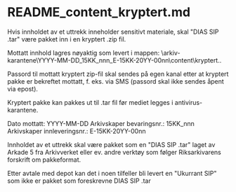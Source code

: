 # README_content_kryptert.md

Hvis innholdet av et uttrekk inneholder sensitivt materiale, skal "DIAS SIP <uuid>.tar" være pakket inn i en kryptert .zip fil.

Mottatt innhold lagres nøyaktig som levert i mappen:
\arkiv-karantene\YYYY-MM-DD_15KK_nnn_E-15KK-20YY-00nn\content\kryptert\..

Passord til mottatt kryptert zip-fil skal sendes på egen kanal etter at kryptert pakke er bekreftet mottatt, f. eks. via SMS (passord skal ikke sendes åpent via epost).

Kryptert pakke kan pakkes ut til <uuid>.tar fil før mediet legges i antivirus-karantene.

Dato mottatt: YYYY-MM-DD
Arkivskaper bevaringsnr.: 15KK_nnn
Arkivskaper innleveringsnr.: E-15KK-20YY-00nn

Innholdet av et uttrekk skal være pakket som en "DIAS SIP <uuid>.tar" laget av Arkade 5 fra Arkivverket eller ev. andre verktøy som følger Riksarkivarens forskrift om pakkeformat.

Etter avtale med depot kan det i  noen tilfeller bli levert en "Ukurrant SIP" som ikke er pakket som foreskrevne DIAS SIP <uuid>.tar
